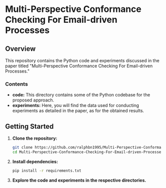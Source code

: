 # Multi-Perspective Conformance Checking For Email-driven Processes

## Overview

This repository contains the Python code and experiments discussed in the paper titled "Multi-Perspective Conformance Checking For Email-driven Processes."

### Contents

- **code:** This directory contains some of the Python codebase for the proposed approach.
- **experiments:** Here, you will find the data used for conducting experiments as detailed in the paper, as for the obtained results.

## Getting Started

1. **Clone the repository:**

    ```bash
    git clone https://github.com/ralphbn1995/Multi-Perspective-Conformance-Checking-For-Email-driven-Processes
    cd Multi-Perspective-Conformance-Checking-For-Email-driven-Processes
    ```

2. **Install dependencies:**

    ```bash
    pip install -r requirements.txt
    ```

3. **Explore the code and experiments in the respective directories.**

